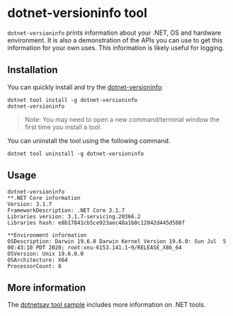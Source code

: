 # dotnet-versioninfo tool

`dotnet-versioninfo` prints information about your .NET, OS and hardware environment. It is also a demonstration of the APIs you can use to get this information for your own uses. This information is likely useful for logging.

## Installation

You can quickly install and try the [dotnet-versioninfo](https://www.nuget.org/packages/dotnet-versioninfo/):

```console
dotnet tool install -g dotnet-versioninfo
dotnet-versioninfo
```

> Note: You may need to open a new command/terminal window the first time you install a tool.

You can uninstall the tool using the following command.

```console
dotnet tool uninstall -g dotnet-versioninfo
```

## Usage

```console
dotnet-versioninfo
**.NET Core information
Version: 3.1.7
FrameworkDescription: .NET Core 3.1.7
Libraries version: 3.1.7-servicing.20366.2
Libraries hash: e8b17841cb5ce923aec48a1b0c12042d445d508f

**Environment information
OSDescription: Darwin 19.6.0 Darwin Kernel Version 19.6.0: Sun Jul  5 00:43:10 PDT 2020; root:xnu-6153.141.1~9/RELEASE_X86_64
OSVersion: Unix 19.6.0.0
OSArchitecture: X64
ProcessorCount: 8
```

## More information

The [dotnetsay tool sample](../dotnetsay/README.md) includes more information on .NET tools.
